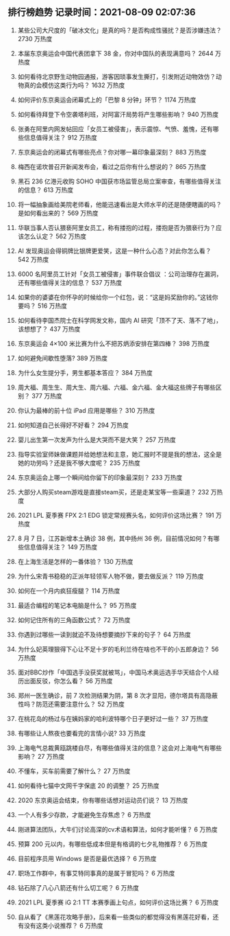 
## 排行榜趋势 记录时间：2021-08-09 02:07:36
  
  1. 某些公司大尺度的「破冰文化」是真的吗？是否构成性骚扰？是否涉嫌违法？ 2730 万热度
    
  2. 本届东京奥运会中国代表团拿下 38 金，你对中国队的表现满意吗？ 2644 万热度
    
  3. 如何看待北京野生动物园通报，游客因琐事发生撕打，引发附近动物效仿？动物真的会模仿这类行为吗？ 1632 万热度
    
  4. 如何评价东京奥运会闭幕式上的「巴黎 8 分钟」环节？ 1174 万热度
    
  5. 如何看待拜登下令空袭塔利班，对阿富汗局势将产生哪些影响？ 940 万热度
    
  6. 张勇在阿里内网发帖回应「女员工被侵害」，表示震惊、气愤、羞愧，还有哪些信息值得关注？ 912 万热度
    
  7. 东京奥运会的闭幕式有哪些亮点？你对哪一幕印象最深刻？ 883 万热度
    
  8. 梅西在诺坎普召开新闻发布会，看过之后你有什么想说的？ 865 万热度
    
  9. 黑石 236 亿港元收购 SOHO 中国获市场监管总局立案审查，有哪些值得关注的信息？ 613 万热度
    
  10. 将一幅抽象画给美院老师看，他能迅速看出是大师水平的还是随便瞎画的吗？是如何看出来的？ 569 万热度
    
  11. 华联当事人否认猥亵阿里女员工，称有搂抱的过程，搂抱是否为猥亵行为？应该怎么认定？ 562 万热度
    
  12. AI 发现奥运会得铜牌比银牌更爱笑，这是一种什么心态？对此你怎么看？ 542 万热度
    
  13. 6000 名阿里员工针对「女员工被侵害」事件联合倡议 ：公司治理存在漏洞，还有哪些值得关注的信息？ 537 万热度
    
  14. 如果你的婆婆在你怀孕的时候给你一个红包，说：“这是妈奖励你的。”这钱你要吗？ 516 万热度
    
  15. 如何看待李国杰院士在科学网发文称，国内 AI 研究「顶不了天、落不了地」，该想想了？ 437 万热度
    
  16. 东京奥运会 4×100 米比赛为什么不把苏炳添安排在第四棒？ 398 万热度
    
  17. 如何避免间歇性堕落? 389 万热度
    
  18. 为什么女生提分手，男生都基本答应？ 384 万热度
    
  19. 周大福、周生生、周大生、周六福、六福、金六福、金大福这些牌子有哪些区别？ 377 万热度
    
  20. 你认为最棒的前十位 iPad 应用是哪些？ 310 万热度
    
  21. 如何知道自己长得好不好看？ 294 万热度
    
  22. 婴儿出生第一次发声为什么是大哭而不是大笑？ 257 万热度
    
  23. 指导实验室师妹做课题并给她想法和主意，她汇报时不提是我的想法，这全是她的功劳吗？还是我不够大度呢？ 235 万热度
    
  24. 东京奥运会上哪一个瞬间给你留下的印象最深刻？ 233 万热度
    
  25. 大部分人购买steam游戏是直接steam买，还是走某宝等一些渠道？ 232 万热度
    
  26. 2021 LPL 夏季赛 FPX 2:1 EDG 锁定常规赛头名，如何评价这场比赛？ 191 万热度
    
  27. 8 月 7 日，江苏新增本土确诊 38 例，其中扬州 36 例，目前情况如何？有哪些信息值得关注？ 149 万热度
    
  28. 在上海生活是怎样的一番体验？ 130 万热度
    
  29. 为什么宋青书稳稳的正派年轻领军人物不做，要去做反派？ 119 万热度
    
  30. 如何在一个月内疯狂瘦腿？ 114 万热度
    
  31. 最适合编程的笔记本电脑是什么？ 95 万热度
    
  32. 如何记住所有的三角函数公式？ 72 万热度
    
  33. 你遇到过哪些一读到就迫不及待想要摘抄下来的句子？ 64 万热度
    
  34. 为什么妃英理狠得下心让不足十岁的毛利兰待在啥也不干的小五郎身边？ 56 万热度
    
  35. 面对BBC炒作「中国选手没获奖就被骂」，中国马术奥运选手华天结合个人经历出面反驳，你怎么看？ 56 万热度
    
  36. 郑州一医生确诊，前 7 次检测结果为阴，第 8 次才显阳，德尔塔具有高隐蔽性吗？防范还需要注意什么？ 52 万热度
    
  37. 在桃花岛的杨过与在姨妈家的哈利波特哪个日子更好过一些？ 37 万热度
    
  38. 有哪些让人熬夜也要看完的言情小说? 33 万热度
    
  39. 上海电气总裁黄瓯跳楼自尽，有哪些值得关注的信息？这会对上海电气有哪些影响？ 27 万热度
    
  40. 不懂车，买车前需要了解什么？ 27 万热度
    
  41. 如何看待七猫中文网千字保底 20 的调整？ 25 万热度
    
  42. 2020 东京奥运会结束，你有哪些话想对运动员们说？ 13 万热度
    
  43. 一个人有多少存款，才能避免生存焦虑？ 6 万热度
    
  44. 刚进算法团队，大牛们讨论高深的cv术语和算法，如何才能听懂？ 6 万热度
    
  45. 预算 200 元以内，有哪些低成本但是有格调的七夕礼物推荐？ 6 万热度
    
  46. 目前程序员用 Windows 是否是最优选择？ 6 万热度
    
  47. 职场工作群中，有事艾特同事真的是属于冒犯吗？ 6 万热度
    
  48. 钻石除了八心八箭还有什么切工呢？ 6 万热度
    
  49. 2021 LPL 夏季赛 iG 2:1 TT 本赛季画上句点，如何评价这场比赛？ 6 万热度
    
  50. 自从看了《黑莲花攻略手册》，后来看一些类似的都觉得没有黑莲花好看，还有没有这类小说推荐？ 6 万热度
    
